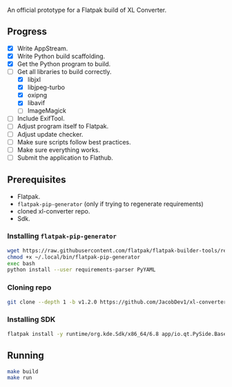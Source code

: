 An official prototype for a Flatpak build of XL Converter.

## Progress

- [x] Write AppStream.
- [x] Write Python build scaffolding.
- [x] Get the Python program to build.
- [ ] Get all libraries to build correctly.
    - [x] libjxl
    - [x] libjpeg-turbo
    - [x] oxipng
    - [x] libavif
    - [ ] ImageMagick
- [ ] Include ExifTool.
- [ ] Adjust program itself to Flatpak.
- [ ] Adjust update checker.
- [ ] Make sure scripts follow best practices.
- [ ] Make sure everything works.
- [ ] Submit the application to Flathub.

## Prerequisites

- Flatpak.
- `flatpak-pip-generator` (only if trying to regenerate requirements)
- cloned xl-converter repo.
- Sdk.

### Installing `flatpak-pip-generator`

```bash
wget https://raw.githubusercontent.com/flatpak/flatpak-builder-tools/refs/heads/master/pip/flatpak-pip-generator -O ~/.local/bin/flatpak-pip-generator
chmod +x ~/.local/bin/flatpak-pip-generator
exec bash
python install --user requirements-parser PyYAML
```

### Cloning repo

```bash
git clone --depth 1 -b v1.2.0 https://github.com/JacobDev1/xl-converter.git
```

### Installing SDK

```bash
flatpak install -y runtime/org.kde.Sdk/x86_64/6.8 app/io.qt.PySide.BaseApp/x86_64/6.8 org.freedesktop.Sdk.Extension.rust-stable//24.08
```

## Running

```bash
make build
make run
```
